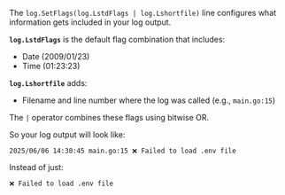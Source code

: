 The `log.SetFlags(log.LstdFlags | log.Lshortfile)` line configures what information gets included in your log output.

**`log.LstdFlags`** is the default flag combination that includes:

- Date (2009/01/23)
- Time (01:23:23)

**`log.Lshortfile`** adds:

- Filename and line number where the log was called (e.g., `main.go:15`)

The `|` operator combines these flags using bitwise OR.

So your log output will look like:

```
2025/06/06 14:30:45 main.go:15 ❌ Failed to load .env file
```

Instead of just:

```
❌ Failed to load .env file
```